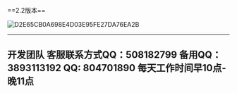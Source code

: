 

==2.2版本==

![D2E65CB0A698E4D03E95FE27DA76EA2B](https://github.com/user-attachments/assets/e0adda0b-5b63-4a7a-a274-a7899d4b43c4)

---------------
开发团队
客服联系方式QQ：508182799
备用QQ：3893113192 QQ: 804701890
每天工作时间早10点-晚11点
----------------


